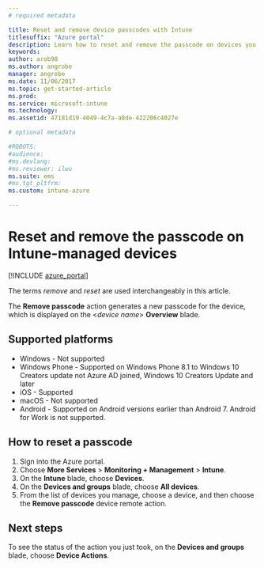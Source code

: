 ```yaml
---
# required metadata

title: Reset and remove device passcodes with Intune 
titlesuffix: "Azure portal"
description: Learn how to reset and remove the passcode on devices you manage with Intune.
keywords:
author: arob98
ms.author: angrobe
manager: angrobe
ms.date: 11/06/2017
ms.topic: get-started-article
ms.prod:
ms.service: microsoft-intune
ms.technology:
ms.assetid: 47181d19-4049-4c7a-a8de-422206c4027e

# optional metadata

#ROBOTS:
#audience:
#ms.devlang:
#ms.reviewer: ilwu
ms.suite: ems
#ms.tgt_pltfrm:
ms.custom: intune-azure

---
```


# Reset and remove the passcode on Intune-managed devices


[!INCLUDE [azure_portal](./includes/azure_portal.md)]

The terms *remove* and *reset* are used interchangeably in this article.

The **Remove passcode** action generates a new passcode for the device, which is displayed on the <*device name*> **Overview** blade.

## Supported platforms

- Windows - Not supported
- Windows Phone - Supported on Windows Phone 8.1 to Windows 10 Creators update not Azure AD joined, Windows 10 Creators Update and later
- iOS - Supported
- macOS - Not supported
- Android - Supported on Android versions earlier than Android 7. Android for Work is not supported.

## How to reset a passcode

1. Sign into the Azure portal.
2. Choose **More Services** > **Monitoring + Management** > **Intune**.
3. On the **Intune** blade, choose **Devices**.
4. On the **Devices and groups** blade, choose **All devices**.
5. From the list of devices you manage, choose a device, and then choose the **Remove passcode** device remote action.

## Next steps

To see the status of the action you just took, on the **Devices and groups** blade, choose **Device Actions**.
